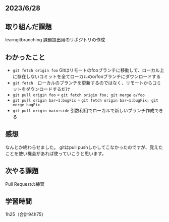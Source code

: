 ## 2023/6/28
## 取り組んだ課題
learngitbranching
課題提出用のリポジトリの作成


## わかったこと
- `git fetch origin foo` Gitはリモートのfooブランチに移動して、ローカル上に存在しないコミットを全てローカルのo/fooブランチにダウンロードする
- `git fetch`　ローカルのブランチを更新するのではなく、リモートからコミットをダウンロードするだけ
- `git pull origin foo` = `git fetch origin foo; git merge o/foo`
- `git pull origin bar~1:bugFix` = `git fetch origin bar~1:bugFix; git merge bugFix`
- `git pull origin main:side` 引数利用でローカルで新しいブランチ作成できる

## 感想
なんとか終わらせました。
gitはpull pushしかしてこなかったのですが、覚えたことを使い機会があれば使っていこうと思います。


## 次やる課題
Pull Requestの練習

## 学習時間
1h25（合計94h75）
